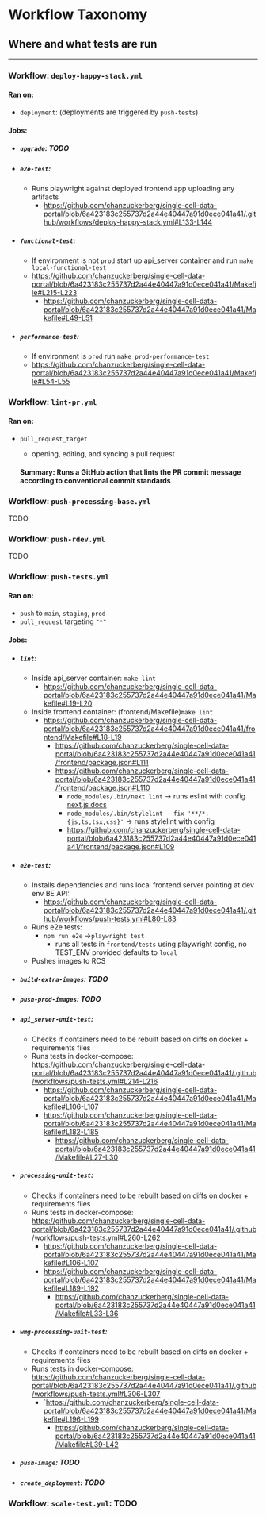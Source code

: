# Workflow Taxonomy

## Where and what tests are run

---

### Workflow: `deploy-happy-stack.yml`

#### Ran on:

- `deployment`: (deployments are triggered by `push-tests`)

#### Jobs:

- ##### `upgrade`: TODO
- ##### `e2e-test`:
  - Runs playwright against deployed frontend app uploading any artifacts
    - https://github.com/chanzuckerberg/single-cell-data-portal/blob/6a423183c255737d2a44e40447a91d0ece041a41/.github/workflows/deploy-happy-stack.yml#L133-L144
- ##### `functional-test`:
  - If environment is not `prod` start up api_server container and run `make local-functional-test`
  - https://github.com/chanzuckerberg/single-cell-data-portal/blob/6a423183c255737d2a44e40447a91d0ece041a41/Makefile#L215-L223
    - https://github.com/chanzuckerberg/single-cell-data-portal/blob/6a423183c255737d2a44e40447a91d0ece041a41/Makefile#L49-L51
- ##### `performance-test`:
  - If environment is `prod` run `make prod-performance-test`
  - https://github.com/chanzuckerberg/single-cell-data-portal/blob/6a423183c255737d2a44e40447a91d0ece041a41/Makefile#L54-L55

### Workflow: `lint-pr.yml`

#### Ran on:

- `pull_request_target`

  - opening, editing, and syncing a pull request

  #### Summary: Runs a GitHub action that lints the PR commit message according to conventional commit standards

### Workflow: `push-processing-base.yml`

TODO

### Workflow: `push-rdev.yml`

TODO

### Workflow: `push-tests.yml`

#### Ran on:

- `push` to `main`, `staging`, `prod`
- `pull_request` targeting `"*"`

#### Jobs:

- ##### `lint`:

  - Inside api_server container: `make lint`
    - https://github.com/chanzuckerberg/single-cell-data-portal/blob/6a423183c255737d2a44e40447a91d0ece041a41/Makefile#L19-L20
  - Inside frontend container: (frontend/Makefile)`make lint`
    - https://github.com/chanzuckerberg/single-cell-data-portal/blob/6a423183c255737d2a44e40447a91d0ece041a41/frontend/Makefile#L18-L19
      - https://github.com/chanzuckerberg/single-cell-data-portal/blob/6a423183c255737d2a44e40447a91d0ece041a41/frontend/package.json#L111
      - https://github.com/chanzuckerberg/single-cell-data-portal/blob/6a423183c255737d2a44e40447a91d0ece041a41/frontend/package.json#L110
        - `node_modules/.bin/next lint` -> runs eslint with config [next.js docs](https://nextjs.org/docs/basic-features/eslint)
        - `node_modules/.bin/stylelint --fix '**/*.{js,ts,tsx,css}'` -> runs stylelint with config
        - https://github.com/chanzuckerberg/single-cell-data-portal/blob/6a423183c255737d2a44e40447a91d0ece041a41/frontend/package.json#L109

- ##### `e2e-test`:

  - Installs dependencies and runs local frontend server pointing at dev env BE API:
    - https://github.com/chanzuckerberg/single-cell-data-portal/blob/6a423183c255737d2a44e40447a91d0ece041a41/.github/workflows/push-tests.yml#L80-L83
  - Runs e2e tests:
    - `npm run e2e` ->`playwright test`
      - runs all tests in `frontend/tests` using playwright config, no TEST_ENV provided defaults to `local`
  - Pushes images to RCS

- ##### `build-extra-images`: TODO

- ##### `push-prod-images`: TODO

- ##### `api_server-unit-test`:

  - Checks if containers need to be rebuilt based on diffs on docker + requirements files
  - Runs tests in docker-compose: https://github.com/chanzuckerberg/single-cell-data-portal/blob/6a423183c255737d2a44e40447a91d0ece041a41/.github/workflows/push-tests.yml#L214-L216
    - https://github.com/chanzuckerberg/single-cell-data-portal/blob/6a423183c255737d2a44e40447a91d0ece041a41/Makefile#L106-L107
    - https://github.com/chanzuckerberg/single-cell-data-portal/blob/6a423183c255737d2a44e40447a91d0ece041a41/Makefile#L182-L185
      - https://github.com/chanzuckerberg/single-cell-data-portal/blob/6a423183c255737d2a44e40447a91d0ece041a41/Makefile#L27-L30

- ##### `processing-unit-test`:

  - Checks if containers need to be rebuilt based on diffs on docker + requirements files
  - Runs tests in docker-compose: https://github.com/chanzuckerberg/single-cell-data-portal/blob/6a423183c255737d2a44e40447a91d0ece041a41/.github/workflows/push-tests.yml#L260-L262
    - https://github.com/chanzuckerberg/single-cell-data-portal/blob/6a423183c255737d2a44e40447a91d0ece041a41/Makefile#L106-L107
    - https://github.com/chanzuckerberg/single-cell-data-portal/blob/6a423183c255737d2a44e40447a91d0ece041a41/Makefile#L189-L192
      - https://github.com/chanzuckerberg/single-cell-data-portal/blob/6a423183c255737d2a44e40447a91d0ece041a41/Makefile#L33-L36

- ##### `wmg-processing-unit-test`:

  - Checks if containers need to be rebuilt based on diffs on docker + requirements files
  - Runs tests in docker-compose: https://github.com/chanzuckerberg/single-cell-data-portal/blob/6a423183c255737d2a44e40447a91d0ece041a41/.github/workflows/push-tests.yml#L306-L307
    - `https://github.com/chanzuckerberg/single-cell-data-portal/blob/6a423183c255737d2a44e40447a91d0ece041a41/Makefile#L196-L199
      - https://github.com/chanzuckerberg/single-cell-data-portal/blob/6a423183c255737d2a44e40447a91d0ece041a41/Makefile#L39-L42

- ##### `push-image`: TODO
- ##### `create_deployment`: TODO

### Workflow: `scale-test.yml`: TODO
